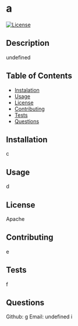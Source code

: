 # a
  [![License](https://img.shields.io/badge/License-Apache_2.0-blue.svg)](https://opensource.org/licenses/Apache-2.0)
  ## Description 
  undefined
  ## Table of Contents 
  - [Instalation](#Installation)
  - [Usage](#Usage)
  - [License](#License)
  - [Contributing](#Contributing)
  - [Tests](#Tests)
  - [Questions](#Questions)
  ## Installation 
  c
  ## Usage 
  d
  ## License 
  Apache
  ## Contributing 
  e
  ## Tests
  f 
  ## Questions
  Github: g
  Email: undefined
  i

